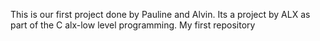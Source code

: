 This is our first project done by Pauline and Alvin. Its a project by ALX as part of the C alx-low level programming. 
My first repository